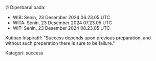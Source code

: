 ⏰ Diperbarui pada:
- WIB: Senin, 23 Desember 2024 06.23.05 UTC
- WITA: Senin, 23 Desember 2024 07.23.05 UTC
- WIT: Senin, 23 Desember 2024 08.23.05 UTC

Kutipan Inspiratif:
"Success depends upon previous preparation, and without such preparation there is sure to be failure."


Kategori: success

